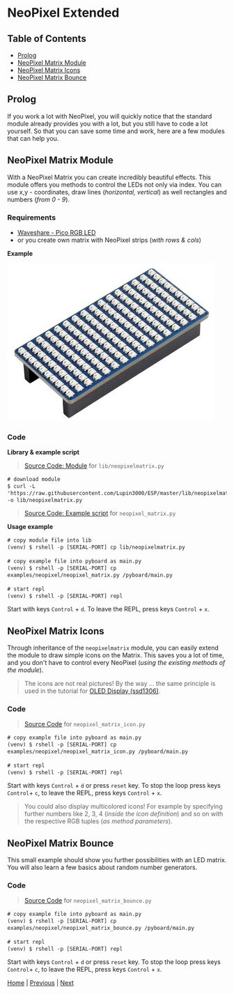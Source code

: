 # NeoPixel Extended

## Table of Contents

- [Prolog](#prolog)
- [NeoPixel Matrix Module](#neopixel-matrix-module)
- [NeoPixel Matrix Icons](#neopixel-matrix-icons)
- [NeoPixel Matrix Bounce](#neopixel-matrix-bounce)

## Prolog

If you work a lot with NeoPixel, you will quickly notice that the standard module already provides you with a lot, but you still have to code a lot yourself. So that you can save some time and work, here are a few modules that can help you.

## NeoPixel Matrix Module

With a NeoPixel Matrix you can create incredibly beautiful effects. This module offers you methods to control the LEDs not only via index. You can use x,y - coordinates, draw lines (_horizontal, vertical_) as well rectangles and numbers (_from 0 - 9_).

### Requirements

- [Waveshare - Pico RGB LED](https://www.waveshare.com/wiki/Pico-RGB-LED)
- or you create own matrix with NeoPixel strips (_with rows & cols_)

**Example**

![rgb_matrix_panel.jpg](../images/modules/rgb_matrix_panel.jpg)

### Code

**Library & example script**

> [Source Code: Module](../lib/neopixelmatrix.py) for `lib/neopixelmatrix.py`

```shell
# download module
$ curl -L 'https://raw.githubusercontent.com/Lupin3000/ESP/master/lib/neopixelmatrix.py' -o lib/neopixelmatrix.py
```

> [Source Code: Example script](../examples/neopixel/neopixel_matrix.py) for `neopixel_matrix.py`

**Usage example**

```shell
# copy module file into lib
(venv) $ rshell -p [SERIAL-PORT] cp lib/neopixelmatrix.py

# copy example file into pyboard as main.py
(venv) $ rshell -p [SERIAL-PORT] cp examples/neopixel/neopixel_matrix.py /pyboard/main.py

# start repl
(venv) $ rshell -p [SERIAL-PORT] repl
```

Start with keys `Control` + `d`. To leave the REPL, press keys `Control` + `x`.

## NeoPixel Matrix Icons

Through inheritance of the `neopixelmatrix` module, you can easily extend the module to draw simple icons on the Matrix. This saves you a lot of time, and you don't have to control every NeoPixel (_using the existing methods of the module_).

> The icons are not real pictures! By the way ... the same principle is used in the tutorial for [OLED Display (ssd1306)](./011_display_ssd1306_tutorials.md).

### Code

> [Source Code](../examples/neopixel/neopixel_matrix_icon.py) for `neopixel_matrix_icon.py`

```shell
# copy example file into pyboard as main.py
(venv) $ rshell -p [SERIAL-PORT] cp examples/neopixel/neopixel_matrix_icon.py /pyboard/main.py

# start repl
(venv) $ rshell -p [SERIAL-PORT] repl
```

Start with keys `Control` + `d` or press `reset` key. To stop the loop press keys `Control`+ `c`, to leave the REPL, press keys `Control` + `x`.

> You could also display multicolored icons! For example by specifying further numbers like 2, 3, 4 (_inside the icon definition_) and so on with the respective RGB tuples (_as method parameters_).

## NeoPixel Matrix Bounce

This small example should show you further possibilities with an LED matrix. You will also learn a few basics about random number generators.

### Code

> [Source Code](../examples/neopixel/neopixel_matrix_bounce.py) for `neopixel_matrix_bounce.py`

```shell
# copy example file into pyboard as main.py
(venv) $ rshell -p [SERIAL-PORT] cp examples/neopixel/neopixel_matrix_bounce.py /pyboard/main.py

# start repl
(venv) $ rshell -p [SERIAL-PORT] repl
```

Start with keys `Control` + `d` or press `reset` key. To stop the loop press keys `Control`+ `c`, to leave the REPL, press keys `Control` + `x`.


[Home](https://github.com/Lupin3000/ESP) | [Previous](./009_neopixel_tutorials.md) | [Next](./010_package_management.md)
